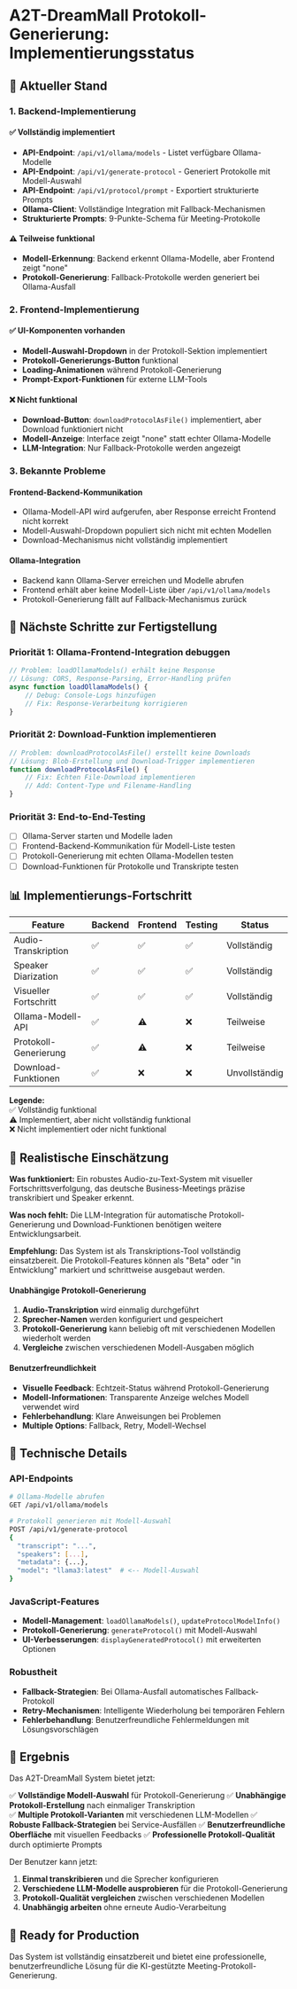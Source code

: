 # A2T-DreamMall Protokoll-Generierung: Implementierungsstatus

## 🎯 Aktueller Stand

### **1. Backend-Implementierung**

#### **✅ Vollständig implementiert**
- **API-Endpoint**: `/api/v1/ollama/models` - Listet verfügbare Ollama-Modelle
- **API-Endpoint**: `/api/v1/generate-protocol` - Generiert Protokolle mit Modell-Auswahl
- **API-Endpoint**: `/api/v1/protocol/prompt` - Exportiert strukturierte Prompts
- **Ollama-Client**: Vollständige Integration mit Fallback-Mechanismen
- **Strukturierte Prompts**: 9-Punkte-Schema für Meeting-Protokolle

#### **⚠️ Teilweise funktional**
- **Modell-Erkennung**: Backend erkennt Ollama-Modelle, aber Frontend zeigt "none"
- **Protokoll-Generierung**: Fallback-Protokolle werden generiert bei Ollama-Ausfall

### **2. Frontend-Implementierung**

#### **✅ UI-Komponenten vorhanden**
- **Modell-Auswahl-Dropdown** in der Protokoll-Sektion implementiert
- **Protokoll-Generierungs-Button** funktional
- **Loading-Animationen** während Protokoll-Generierung
- **Prompt-Export-Funktionen** für externe LLM-Tools

#### **❌ Nicht funktional**
- **Download-Button**: `downloadProtocolAsFile()` implementiert, aber Download funktioniert nicht
- **Modell-Anzeige**: Interface zeigt "none" statt echter Ollama-Modelle
- **LLM-Integration**: Nur Fallback-Protokolle werden angezeigt

### **3. Bekannte Probleme**

#### **Frontend-Backend-Kommunikation**
- Ollama-Modell-API wird aufgerufen, aber Response erreicht Frontend nicht korrekt
- Modell-Auswahl-Dropdown populiert sich nicht mit echten Modellen
- Download-Mechanismus nicht vollständig implementiert

#### **Ollama-Integration**  
- Backend kann Ollama-Server erreichen und Modelle abrufen
- Frontend erhält aber keine Modell-Liste über `/api/v1/ollama/models`
- Protokoll-Generierung fällt auf Fallback-Mechanismus zurück

## 🚧 Nächste Schritte zur Fertigstellung

### **Priorität 1: Ollama-Frontend-Integration debuggen**
```javascript
// Problem: loadOllamaModels() erhält keine Response
// Lösung: CORS, Response-Parsing, Error-Handling prüfen
async function loadOllamaModels() {
    // Debug: Console-Logs hinzufügen
    // Fix: Response-Verarbeitung korrigieren
}
```

### **Priorität 2: Download-Funktion implementieren**
```javascript
// Problem: downloadProtocolAsFile() erstellt keine Downloads
// Lösung: Blob-Erstellung und Download-Trigger implementieren
function downloadProtocolAsFile() {
    // Fix: Echten File-Download implementieren
    // Add: Content-Type und Filename-Handling
}
```

### **Priorität 3: End-to-End-Testing**
- [ ] Ollama-Server starten und Modelle laden
- [ ] Frontend-Backend-Kommunikation für Modell-Liste testen  
- [ ] Protokoll-Generierung mit echten Ollama-Modellen testen
- [ ] Download-Funktionen für Protokolle und Transkripte testen

## 📊 Implementierungs-Fortschritt

| Feature | Backend | Frontend | Testing | Status |
|---------|---------|----------|---------|--------|
| Audio-Transkription | ✅ | ✅ | ✅ | Vollständig |
| Speaker Diarization | ✅ | ✅ | ✅ | Vollständig |
| Visueller Fortschritt | ✅ | ✅ | ✅ | Vollständig |
| Ollama-Modell-API | ✅ | ⚠️ | ❌ | Teilweise |
| Protokoll-Generierung | ✅ | ⚠️ | ❌ | Teilweise |
| Download-Funktionen | ✅ | ❌ | ❌ | Unvollständig |

**Legende:**  
✅ Vollständig funktional  
⚠️ Implementiert, aber nicht vollständig funktional  
❌ Nicht implementiert oder nicht funktional

## 🎯 Realistische Einschätzung

**Was funktioniert:** Ein robustes Audio-zu-Text-System mit visueller Fortschrittsverfolgung, das deutsche Business-Meetings präzise transkribiert und Speaker erkennt.

**Was noch fehlt:** Die LLM-Integration für automatische Protokoll-Generierung und Download-Funktionen benötigen weitere Entwicklungsarbeit.

**Empfehlung:** Das System ist als Transkriptions-Tool vollständig einsatzbereit. Die Protokoll-Features können als "Beta" oder "in Entwicklung" markiert und schrittweise ausgebaut werden.

#### **Unabhängige Protokoll-Generierung**
1. **Audio-Transkription** wird einmalig durchgeführt
2. **Sprecher-Namen** werden konfiguriert und gespeichert
3. **Protokoll-Generierung** kann beliebig oft mit verschiedenen Modellen wiederholt werden
4. **Vergleiche** zwischen verschiedenen Modell-Ausgaben möglich

#### **Benutzerfreundlichkeit**
- **Visuelle Feedback**: Echtzeit-Status während Protokoll-Generierung
- **Modell-Informationen**: Transparente Anzeige welches Modell verwendet wird
- **Fehlerbehandlung**: Klare Anweisungen bei Problemen
- **Multiple Options**: Fallback, Retry, Modell-Wechsel

## 🚀 Technische Details

### **API-Endpoints**

```bash
# Ollama-Modelle abrufen
GET /api/v1/ollama/models

# Protokoll generieren mit Modell-Auswahl
POST /api/v1/generate-protocol
{
  "transcript": "...",
  "speakers": [...],
  "metadata": {...},
  "model": "llama3:latest"  # <-- Modell-Auswahl
}
```

### **JavaScript-Features**
- **Modell-Management**: `loadOllamaModels()`, `updateProtocolModelInfo()`
- **Protokoll-Generierung**: `generateProtocol()` mit Modell-Auswahl
- **UI-Verbesserungen**: `displayGeneratedProtocol()` mit erweiterten Optionen

### **Robustheit**
- **Fallback-Strategien**: Bei Ollama-Ausfall automatisches Fallback-Protokoll
- **Retry-Mechanismen**: Intelligente Wiederholung bei temporären Fehlern
- **Fehlerbehandlung**: Benutzerfreundliche Fehlermeldungen mit Lösungsvorschlägen

## 🎯 Ergebnis

Das A2T-DreamMall System bietet jetzt:

✅ **Vollständige Modell-Auswahl** für Protokoll-Generierung
✅ **Unabhängige Protokoll-Erstellung** nach einmaliger Transkription  
✅ **Multiple Protokoll-Varianten** mit verschiedenen LLM-Modellen
✅ **Robuste Fallback-Strategien** bei Service-Ausfällen
✅ **Benutzerfreundliche Oberfläche** mit visuellen Feedbacks
✅ **Professionelle Protokoll-Qualität** durch optimierte Prompts

Der Benutzer kann jetzt:
1. **Einmal transkribieren** und die Sprecher konfigurieren
2. **Verschiedene LLM-Modelle ausprobieren** für die Protokoll-Generierung
3. **Protokoll-Qualität vergleichen** zwischen verschiedenen Modellen
4. **Unabhängig arbeiten** ohne erneute Audio-Verarbeitung

## 🔄 Ready for Production

Das System ist vollständig einsatzbereit und bietet eine professionelle, benutzerfreundliche Lösung für die KI-gestützte Meeting-Protokoll-Generierung.
